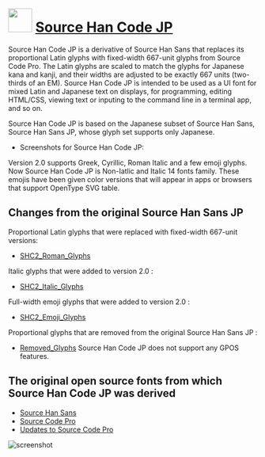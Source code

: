 ﻿# <img src="https://cdn.jsdelivr.net/gh/chtof/chocolatey-packages/automatic/source-han-code-jp/source-han-code-jp.png" width="48" height="48"/> [Source Han Code JP](https://chocolatey.org/packages/source-han-code-jp)

Source Han Code JP is a derivative of Source Han Sans that replaces its proportional Latin glyphs with fixed-width 667-unit glyphs from Source Code Pro. The Latin glyphs are scaled to match the glyphs for Japanese kana and kanji, and their widths are adjusted to be exactly 667 units (two-thirds of an EM). Source Han Code JP is intended to be used as a UI font for mixed Latin and Japanese text on displays, for programming, editing HTML/CSS, viewing text or inputing to the command line in a terminal app, and so on.

Source Han Code JP is based on the Japanese subset of Source Han Sans, Source Han Sans JP, whose glyph set supports only Japanese.

- Screenshots for Source Han Code JP:

Version 2.0 supports Greek, Cyrillic, Roman Italic and a few emoji glyphs. Now Source Han Code JP is Non-Iatlic and Italic 14 fonts family. These emojis have been given color versions that will appear in apps or browsers that support OpenType SVG table.

## Changes from the original Source Han Sans JP
Proportional Latin glyphs that were replaced with fixed-width 667-unit versions:
- [SHC2_Roman_Glyphs](https://github.com/adobe-fonts/source-han-code-jp/raw/master/resources/SHC2_Roman.pdf)

Italic glyphs that were added to version 2.0 :
- [SHC2_Italic_Glyphs](https://github.com/adobe-fonts/source-han-code-jp/raw/master/resources/SHC2_Italic.pdf)

Full-width emoji glyphs that were added to version 2.0 :
- [SHC2_Emoji_Glyphs](https://github.com/adobe-fonts/source-han-code-jp/raw/master/resources/SHC2_Emoji.pdf)

Proportional glyphs that are removed from the original Source Han Sans JP :
- [Removed_Glyphs](https://github.com/adobe-fonts/source-han-code-jp/raw/master/resources/removedGlyphs_fromSHS.pdf)
Source Han Code JP does not support any GPOS features.

## The original open source fonts from which Source Han Code JP was derived
- [Source Han Sans](https://github.com/adobe-fonts/source-han-sans)
- [Source Code Pro](https://github.com/adobe-fonts/source-code-pro)
- [Updates to Source Code Pro](http://blog.typekit.com/2015/07/17/source-code-pro-italic-greek-cyrillic)

![screenshot](https://cdn.jsdelivr.net/gh/chtof/chocolatey-packages/automatic/source-han-code-jp/screenshot.png)